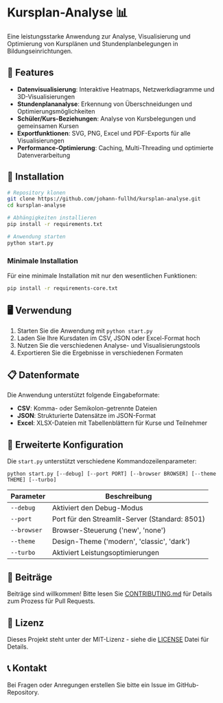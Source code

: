 # Kursplan-Analyse 📊

Eine leistungsstarke Anwendung zur Analyse, Visualisierung und Optimierung von Kursplänen und Stundenplanbelegungen in Bildungseinrichtungen.

## 🌟 Features

- **Datenvisualisierung**: Interaktive Heatmaps, Netzwerkdiagramme und 3D-Visualisierungen
- **Stundenplananalyse**: Erkennung von Überschneidungen und Optimierungsmöglichkeiten
- **Schüler/Kurs-Beziehungen**: Analyse von Kursbelegungen und gemeinsamen Kursen
- **Exportfunktionen**: SVG, PNG, Excel und PDF-Exports für alle Visualisierungen
- **Performance-Optimierung**: Caching, Multi-Threading und optimierte Datenverarbeitung

## 🚀 Installation

```bash
# Repository klonen
git clone https://github.com/johann-fullhd/kursplan-analyse.git
cd kursplan-analyse

# Abhängigkeiten installieren
pip install -r requirements.txt

# Anwendung starten
python start.py
```

### Minimale Installation

Für eine minimale Installation mit nur den wesentlichen Funktionen:

```bash
pip install -r requirements-core.txt
```

## 🖥️ Verwendung

1. Starten Sie die Anwendung mit `python start.py`
2. Laden Sie Ihre Kursdaten im CSV, JSON oder Excel-Format hoch
3. Nutzen Sie die verschiedenen Analyse- und Visualisierungstools
4. Exportieren Sie die Ergebnisse in verschiedenen Formaten

## 📋 Datenformate

Die Anwendung unterstützt folgende Eingabeformate:

- **CSV**: Komma- oder Semikolon-getrennte Dateien
- **JSON**: Strukturierte Datensätze im JSON-Format
- **Excel**: XLSX-Dateien mit Tabellenblättern für Kurse und Teilnehmer

## 🔧 Erweiterte Konfiguration

Die `start.py` unterstützt verschiedene Kommandozeilenparameter:

```
python start.py [--debug] [--port PORT] [--browser BROWSER] [--theme THEME] [--turbo]
```

| Parameter | Beschreibung |
|-----------|--------------|
| `--debug` | Aktiviert den Debug-Modus |
| `--port`  | Port für den Streamlit-Server (Standard: 8501) |
| `--browser` | Browser-Steuerung ('new', 'none') |
| `--theme` | Design-Theme ('modern', 'classic', 'dark') |
| `--turbo` | Aktiviert Leistungsoptimierungen |

## 🤝 Beiträge

Beiträge sind willkommen! Bitte lesen Sie [CONTRIBUTING.md](CONTRIBUTING.md) für Details zum Prozess für Pull Requests.

## 📄 Lizenz

Dieses Projekt steht unter der MIT-Lizenz - siehe die [LICENSE](LICENSE) Datei für Details.

## 📞 Kontakt

Bei Fragen oder Anregungen erstellen Sie bitte ein Issue im GitHub-Repository.

